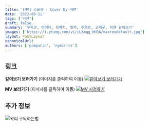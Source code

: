 ```yaml
---
title: '[MV] 스물셋 - Cover by 비챤'
date: '2023-08-11'
tags: ['비챤']
draft: false
summary: '우왁굳, 아이네, 징버거, 릴파, 주르르, 고세구, 비챤 같이보기'
images: ['https://i.ytimg.com/vi/iLXmqg_HHRA/maxresdefault.jpg']
layout: PostLayout
canonicalUrl:
authors: ['pompurin', 'nymirror']
---
```


## 링크

**같이보기 보러가기** (이미지를 클릭하여 이동)
[![같이보기 보러가기](https://cdn.discordapp.com/attachments/1136601898116464710/1211650793904807976/logo.png?ex=65eef8bc&is=65dc83bc&hm=95dc0e08c1f43025dd60def429896697b3787a9f923593eb50b24e9fb6280361&)](https://cafe.naver.com/steamindiegame/12396101)

**MV 보러가기** (이미지를 클릭하여 이동)
[![MV 시청하기](https://i.ytimg.com/vi/iLXmqg_HHRA/maxresdefault.jpg)](https://youtu.be/iLXmqg_HHRA)

## 추가 정보

![왁리 구독하는법](https://cdn.discordapp.com/attachments/1136601898116464710/1202561346370142238/--3-cut.gif?ex=65e99707&is=65d72207&hm=77ccf39e44d1b0ba4bc899cb3220e87d5ce56ff9a25de53263bc132fb9c9d85a&)
